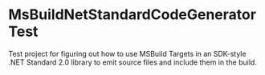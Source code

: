 # MsBuildNetStandardCodeGeneratorTest

Test project for figuring out how to use MSBuild Targets in an SDK-style .NET Standard 2.0 library to emit source files and include them in the build.
